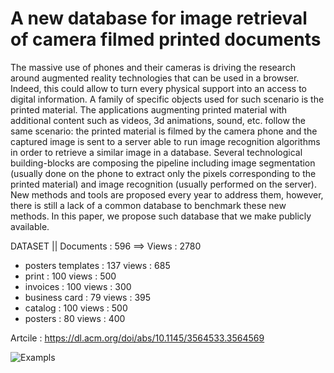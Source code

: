 # A new database for image retrieval of camera filmed printed documents


The massive use of phones and their cameras is driving the research around augmented reality technologies that can be used in a browser. Indeed, this could allow to turn every physical support into an access to digital information.
A family of specific objects used for such scenario is the printed material. The applications augmenting printed material with additional content such as videos, 3d animations, sound, etc. follow the same scenario: the printed material is filmed by the camera phone and the captured image is sent to a server able to run image recognition algorithms in order to retrieve a similar image in a database. Several technological building-blocks are composing the pipeline including image segmentation (usually done on the phone to extract only the pixels corresponding to the printed material) and image recognition (usually performed on the server). New methods and tools are proposed every year to address them, however, there is still a lack of a common database to benchmark these new methods. In this paper, we propose such database that we make publicly available.


DATASET ||  Documents : 596 ==> Views :  2780
 -  posters templates   : 137  views :  685
 -  print   : 100  views :  500
 -  invoices   : 100  views :  300
 -  business card   : 79  views :  395
 -  catalog   : 100  views :  500
 -  posters   : 80  views :  400


Artcile : https://dl.acm.org/doi/abs/10.1145/3564533.3564569

![Exampls](dataset.png)
